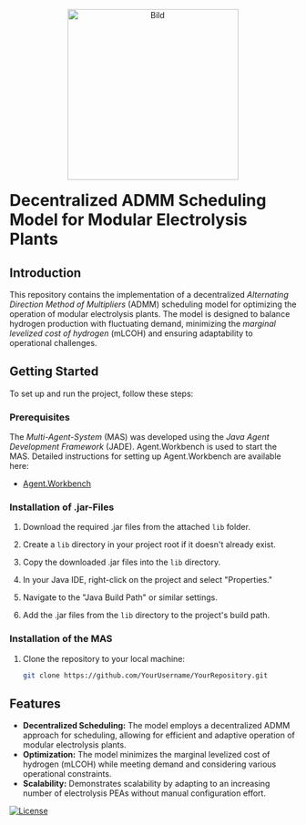 <p align="center">
  <img src="https://github.com/ATHenkel/electrolyzerSchedulingMAS/assets/99994741/a60c3134-d71d-47e2-88f2-0fea9e6ef5e6" alt="Bild" width="300" style="margin-bottom: -20px;"/>
</p>

# Decentralized ADMM Scheduling Model for Modular Electrolysis Plants

## Introduction

This repository contains the implementation of a decentralized *Alternating Direction Method of Multipliers* (ADMM) scheduling model for optimizing the operation of modular electrolysis plants. The model is designed to balance hydrogen production with fluctuating demand, minimizing the *marginal levelized cost of hydrogen* (mLCOH) and ensuring adaptability to operational challenges.

## Getting Started

To set up and run the project, follow these steps:

### Prerequisites

The *Multi-Agent-System* (MAS) was developed using the *Java Agent Development Framework* (JADE). Agent.Workbench is used to start the MAS. 
Detailed instructions for setting up Agent.Workbench are available here:
- [Agent.Workbench](https://enflexit.gitbook.io/agent-workbench/)

### Installation of .jar-Files

1. Download the required .jar files from the attached `lib` folder.

2. Create a `lib` directory in your project root if it doesn't already exist.

3. Copy the downloaded .jar files into the `lib` directory.

4. In your Java IDE, right-click on the project and select "Properties."

5. Navigate to the "Java Build Path" or similar settings.

6. Add the .jar files from the `lib` directory to the project's build path.

### Installation of the MAS

1. Clone the repository to your local machine:

   ```bash
   git clone https://github.com/YourUsername/YourRepository.git

## Features

- **Decentralized Scheduling:** The model employs a decentralized ADMM approach for scheduling, allowing for efficient and adaptive operation of modular electrolysis plants.
- **Optimization:** The model minimizes the marginal levelized cost of hydrogen (mLCOH) while meeting demand and considering various operational constraints.
- **Scalability:** Demonstrates scalability by adapting to an increasing number of electrolysis PEAs without manual configuration effort.

[![License](https://img.shields.io/badge/license-MIT-blue.svg)](LICENSE)


